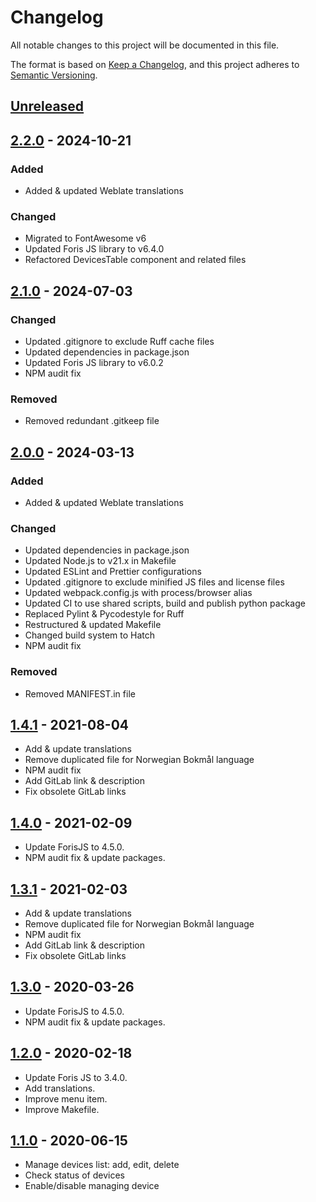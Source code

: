 # Changelog

All notable changes to this project will be documented in this file.

The format is based on [Keep a Changelog](https://keepachangelog.com/en/2.0.0/),
and this project adheres to
[Semantic Versioning](https://semver.org/spec/v2.0.0.html).

## [Unreleased]

## [2.2.0] - 2024-10-21

### Added

-   Added & updated Weblate translations

### Changed

-   Migrated to FontAwesome v6
-   Updated Foris JS library to v6.4.0
-   Refactored DevicesTable component and related files

## [2.1.0] - 2024-07-03

### Changed

-   Updated .gitignore to exclude Ruff cache files
-   Updated dependencies in package.json
-   Updated Foris JS library to v6.0.2
-   NPM audit fix

### Removed

-   Removed redundant .gitkeep file

## [2.0.0] - 2024-03-13

### Added

-   Added & updated Weblate translations

### Changed

-   Updated dependencies in package.json
-   Updated Node.js to v21.x in Makefile
-   Updated ESLint and Prettier configurations
-   Updated .gitignore to exclude minified JS files and license files
-   Updated webpack.config.js with process/browser alias
-   Updated CI to use shared scripts, build and publish python package
-   Replaced Pylint & Pycodestyle for Ruff
-   Restructured & updated Makefile
-   Changed build system to Hatch
-   NPM audit fix

### Removed

-   Removed MANIFEST.in file

## [1.4.1] - 2021-08-04

-   Add & update translations
-   Remove duplicated file for Norwegian Bokmål language
-   NPM audit fix
-   Add GitLab link & description
-   Fix obsolete GitLab links

## [1.4.0] - 2021-02-09

-   Update ForisJS to 4.5.0.
-   NPM audit fix & update packages.

## [1.3.1] - 2021-02-03

-   Add & update translations
-   Remove duplicated file for Norwegian Bokmål language
-   NPM audit fix
-   Add GitLab link & description
-   Fix obsolete GitLab links

## [1.3.0] - 2020-03-26

-   Update ForisJS to 4.5.0.
-   NPM audit fix & update packages.

## [1.2.0] - 2020-02-18

-   Update Foris JS to 3.4.0.
-   Add translations.
-   Improve menu item.
-   Improve Makefile.

## [1.1.0] - 2020-06-15

-   Manage devices list: add, edit, delete
-   Check status of devices
-   Enable/disable managing device

[unreleased]: https://gitlab.nic.cz/turris/reforis/reforis-remote-devices/-/compare/v2.2.0...master
[2.2.0]: https://gitlab.nic.cz/turris/reforis/reforis-remote-devices/-/compare/v2.1.0...v2.2.0
[2.1.0]: https://gitlab.nic.cz/turris/reforis/reforis-remote-devices/-/compare/v2.0.0...v2.1.0
[2.0.0]: https://gitlab.nic.cz/turris/reforis/reforis-remote-devices/-/compare/v1.3.1...v2.0.0
[1.4.1]: https://gitlab.nic.cz/turris/reforis/reforis-remote-devices/-/compare/v1.4.0...v1.4.1
[1.4.0]: https://gitlab.nic.cz/turris/reforis/reforis-remote-devices/-/compare/v1.1.1...v1.4.0
[1.3.1]: https://gitlab.nic.cz/turris/reforis/reforis-remote-devices/-/compare/v1.3.0...v1.3.1
[1.3.0]: https://gitlab.nic.cz/turris/reforis/reforis-remote-devices/-/compare/v1.2.0...v1.3.0
[1.2.0]: https://gitlab.nic.cz/turris/reforis/reforis-remote-devices/-/compare/v1.1.0...v1.2.0
[1.1.0]: https://gitlab.nic.cz/turris/reforis/reforis-remote-devices/-/tags/v1.1.0
